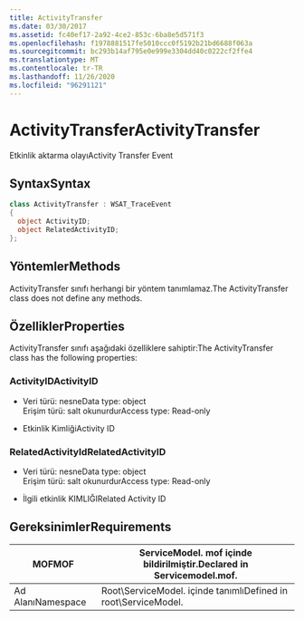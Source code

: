 ```yaml
---
title: ActivityTransfer
ms.date: 03/30/2017
ms.assetid: fc40ef17-2a92-4ce2-853c-6ba8e5d571f3
ms.openlocfilehash: f1978881517fe5010ccc0f5192b21bd6688f063a
ms.sourcegitcommit: bc293b14af795e0e999e3304dd40c0222cf2ffe4
ms.translationtype: MT
ms.contentlocale: tr-TR
ms.lasthandoff: 11/26/2020
ms.locfileid: "96291121"
---
```

# <a name="activitytransfer"></a><span data-ttu-id="d0e9a-102">ActivityTransfer</span><span class="sxs-lookup"><span data-stu-id="d0e9a-102">ActivityTransfer</span></span>

<span data-ttu-id="d0e9a-103">Etkinlik aktarma olayı</span><span class="sxs-lookup"><span data-stu-id="d0e9a-103">Activity Transfer Event</span></span>  
  
## <a name="syntax"></a><span data-ttu-id="d0e9a-104">Syntax</span><span class="sxs-lookup"><span data-stu-id="d0e9a-104">Syntax</span></span>  
  
```csharp
class ActivityTransfer : WSAT_TraceEvent  
{  
  object ActivityID;  
  object RelatedActivityID;  
};  
```  
  
## <a name="methods"></a><span data-ttu-id="d0e9a-105">Yöntemler</span><span class="sxs-lookup"><span data-stu-id="d0e9a-105">Methods</span></span>  

 <span data-ttu-id="d0e9a-106">ActivityTransfer sınıfı herhangi bir yöntem tanımlamaz.</span><span class="sxs-lookup"><span data-stu-id="d0e9a-106">The ActivityTransfer class does not define any methods.</span></span>  
  
## <a name="properties"></a><span data-ttu-id="d0e9a-107">Özellikler</span><span class="sxs-lookup"><span data-stu-id="d0e9a-107">Properties</span></span>  

 <span data-ttu-id="d0e9a-108">ActivityTransfer sınıfı aşağıdaki özelliklere sahiptir:</span><span class="sxs-lookup"><span data-stu-id="d0e9a-108">The ActivityTransfer class has the following properties:</span></span>  
  
### <a name="activityid"></a><span data-ttu-id="d0e9a-109">ActivityID</span><span class="sxs-lookup"><span data-stu-id="d0e9a-109">ActivityID</span></span>  
  
- <span data-ttu-id="d0e9a-110">Veri türü: nesne</span><span class="sxs-lookup"><span data-stu-id="d0e9a-110">Data type: object</span></span>  
    <span data-ttu-id="d0e9a-111">Erişim türü: salt okunurdur</span><span class="sxs-lookup"><span data-stu-id="d0e9a-111">Access type: Read-only</span></span>  
  
- <span data-ttu-id="d0e9a-112">Etkinlik Kimliği</span><span class="sxs-lookup"><span data-stu-id="d0e9a-112">Activity ID</span></span>  
  
### <a name="relatedactivityid"></a><span data-ttu-id="d0e9a-113">RelatedActivityId</span><span class="sxs-lookup"><span data-stu-id="d0e9a-113">RelatedActivityID</span></span>  
  
- <span data-ttu-id="d0e9a-114">Veri türü: nesne</span><span class="sxs-lookup"><span data-stu-id="d0e9a-114">Data type: object</span></span>  
    <span data-ttu-id="d0e9a-115">Erişim türü: salt okunurdur</span><span class="sxs-lookup"><span data-stu-id="d0e9a-115">Access type: Read-only</span></span>  
  
- <span data-ttu-id="d0e9a-116">İlgili etkinlik KIMLIĞI</span><span class="sxs-lookup"><span data-stu-id="d0e9a-116">Related Activity ID</span></span>  
  
## <a name="requirements"></a><span data-ttu-id="d0e9a-117">Gereksinimler</span><span class="sxs-lookup"><span data-stu-id="d0e9a-117">Requirements</span></span>  
  
|<span data-ttu-id="d0e9a-118">MOF</span><span class="sxs-lookup"><span data-stu-id="d0e9a-118">MOF</span></span>|<span data-ttu-id="d0e9a-119">ServiceModel. mof içinde bildirilmiştir.</span><span class="sxs-lookup"><span data-stu-id="d0e9a-119">Declared in Servicemodel.mof.</span></span>|  
|---------|-----------------------------------|  
|<span data-ttu-id="d0e9a-120">Ad Alanı</span><span class="sxs-lookup"><span data-stu-id="d0e9a-120">Namespace</span></span>|<span data-ttu-id="d0e9a-121">Root\ServiceModel. içinde tanımlı</span><span class="sxs-lookup"><span data-stu-id="d0e9a-121">Defined in root\ServiceModel.</span></span>|
